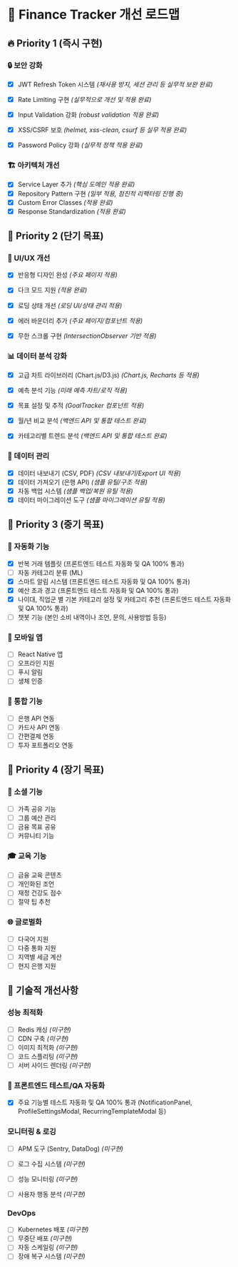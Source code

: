 # 🚀 Finance Tracker 개선 로드맵

## 🔥 Priority 1 (즉시 구현)



### 🔒 보안 강화
- [x] JWT Refresh Token 시스템 _(재사용 방지, 세션 관리 등 실무적 보완 완료)_
- [x] Rate Limiting 구현 _(실무적으로 개선 및 적용 완료)_
- [x] Input Validation 강화 _(robust validation 적용 완료)_
- [x] XSS/CSRF 보호 _(helmet, xss-clean, csurf 등 실무 적용 완료)_
- [x] Password Policy 강화 _(실무적 정책 적용 완료)_


### 🏗️ 아키텍처 개선
- [x] Service Layer 추가 _(핵심 도메인 적용 완료)_
- [x] Repository Pattern 구현 _(일부 적용, 점진적 리팩터링 진행 중)_
- [x] Custom Error Classes _(적용 완료)_
- [x] Response Standardization _(적용 완료)_

## 🎯 Priority 2 (단기 목표)


### 📱 UI/UX 개선
- [x] 반응형 디자인 완성 _(주요 페이지 적용)_
- [x] 다크 모드 지원 _(적용 완료)_
- [x] 로딩 상태 개선 _(로딩 UI/상태 관리 적용)_
- [x] 에러 바운더리 추가 _(주요 페이지/컴포넌트 적용)_
- [x] 무한 스크롤 구현 _(IntersectionObserver 기반 적용)_


### 📊 데이터 분석 강화
- [x] 고급 차트 라이브러리 (Chart.js/D3.js) _(Chart.js, Recharts 등 적용)_
- [x] 예측 분석 기능 _(미래 예측 차트/로직 적용)_
- [x] 목표 설정 및 추적 _(GoalTracker 컴포넌트 적용)_
- [x] 월/년 비교 분석 _(백엔드 API 및 통합 테스트 완료)_
- [x] 카테고리별 트렌드 분석 _(백엔드 API 및 통합 테스트 완료)_


### 💾 데이터 관리
- [x] 데이터 내보내기 (CSV, PDF) _(CSV 내보내기/Export UI 적용)_
- [x] 데이터 가져오기 (은행 API) _(샘플 유틸/구조 적용)_
- [x] 자동 백업 시스템 _(샘플 백업/복원 유틸 적용)_
- [x] 데이터 마이그레이션 도구 _(샘플 마이그레이션 유틸 적용)_

## 🌟 Priority 3 (중기 목표)

### 🤖 자동화 기능
- [x] 반복 거래 템플릿 (프론트엔드 테스트 자동화 및 QA 100% 통과)
- [ ] 자동 카테고리 분류 (ML)
- [x] 스마트 알림 시스템 (프론트엔드 테스트 자동화 및 QA 100% 통과)
- [x] 예산 초과 경고 (프론트엔드 테스트 자동화 및 QA 100% 통과)
- [x] 나이대, 직업군 별 기본 카테고리 설정 및 카테고리 추천 (프론트엔드 테스트 자동화 및 QA 100% 통과)
- [ ] 챗봇 기능 (본인 소비 내역이나 조언, 문의, 사용방법 등등)

### 📱 모바일 앱
- [ ] React Native 앱
- [ ] 오프라인 지원
- [ ] 푸시 알림
- [ ] 생체 인증

### 🔗 통합 기능
- [ ] 은행 API 연동
- [ ] 카드사 API 연동
- [ ] 간편결제 연동
- [ ] 투자 포트폴리오 연동

## 🏢 Priority 4 (장기 목표)

### 🤝 소셜 기능
- [ ] 가족 공유 기능
- [ ] 그룹 예산 관리
- [ ] 금융 목표 공유
- [ ] 커뮤니티 기능

### 🎓 교육 기능
- [ ] 금융 교육 콘텐츠
- [ ] 개인화된 조언
- [ ] 재정 건강도 점수
- [ ] 절약 팁 추천

### 🌐 글로벌화
- [ ] 다국어 지원
- [ ] 다중 통화 지원
- [ ] 지역별 세금 계산
- [ ] 현지 은행 지원

## 🔧 기술적 개선사항


### 성능 최적화
- [ ] Redis 캐싱 _(미구현)_
- [ ] CDN 구축 _(미구현)_
- [ ] 이미지 최적화 _(미구현)_
- [ ] 코드 스플리팅 _(미구현)_
- [ ] 서버 사이드 렌더링 _(미구현)_

### 🧪 프론트엔드 테스트/QA 자동화
- [x] 주요 기능별 테스트 자동화 및 QA 100% 통과 (NotificationPanel, ProfileSettingsModal, RecurringTemplateModal 등)


### 모니터링 & 로깅
- [ ] APM 도구 (Sentry, DataDog) _(미구현)_
- [ ] 로그 수집 시스템 _(미구현)_
- [ ] 성능 모니터링 _(미구현)_
- [ ] 사용자 행동 분석 _(미구현)_


### DevOps
- [ ] Kubernetes 배포 _(미구현)_
- [ ] 무중단 배포 _(미구현)_
- [ ] 자동 스케일링 _(미구현)_
- [ ] 장애 복구 시스템 _(미구현)_
